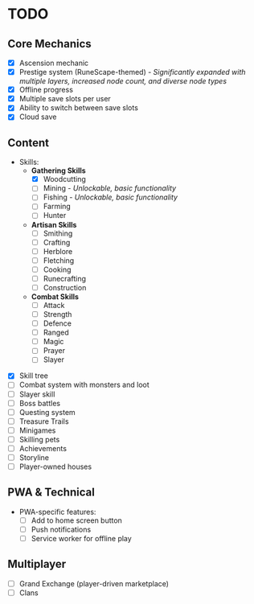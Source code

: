 # TODO

## Core Mechanics

- [x] Ascension mechanic
- [x] Prestige system (RuneScape-themed) - *Significantly expanded with multiple layers, increased node count, and diverse node types*
- [x] Offline progress
- [x] Multiple save slots per user
- [x] Ability to switch between save slots
- [x] Cloud save

## Content

- Skills:
    - **Gathering Skills**
        - [x] Woodcutting
        - [ ] Mining - *Unlockable, basic functionality*
        - [ ] Fishing - *Unlockable, basic functionality*
        - [ ] Farming
        - [ ] Hunter
    - **Artisan Skills**
        - [ ] Smithing
        - [ ] Crafting
        - [ ] Herblore
        - [ ] Fletching
        - [ ] Cooking
        - [ ] Runecrafting
        - [ ] Construction
    - **Combat Skills**
        - [ ] Attack
        - [ ] Strength
        - [ ] Defence
        - [ ] Ranged
        - [ ] Magic
        - [ ] Prayer
        - [ ] Slayer
- [x] Skill tree
- [ ] Combat system with monsters and loot
- [ ] Slayer skill
- [ ] Boss battles
- [ ] Questing system
- [ ] Treasure Trails
- [ ] Minigames
- [ ] Skilling pets
- [ ] Achievements
- [ ] Storyline
- [ ] Player-owned houses

## PWA & Technical

- PWA-specific features:
    - [ ] Add to home screen button
    - [ ] Push notifications
    - [ ] Service worker for offline play

## Multiplayer

- [ ] Grand Exchange (player-driven marketplace)
- [ ] Clans

